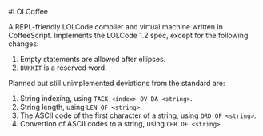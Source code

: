 #LOLCoffee

A REPL-friendly LOLCode compiler and virtual machine written in CoffeeScript.
Implements the LOLCode 1.2 spec, except for the following changes:

1. Empty statements are allowed after ellipses.
2. `BUKKIT` is a reserved word.

Planned but still unimplemented deviations from the standard are:

1. String indexing, using `TAEK <index> OV DA <string>`.
2. String length, using `LEN OF <string>`.
3. The ASCII code of the first character of a string, using `ORD OF <string>`.
4. Convertion of ASCII codes to a string, using `CHR OF <string>`.
